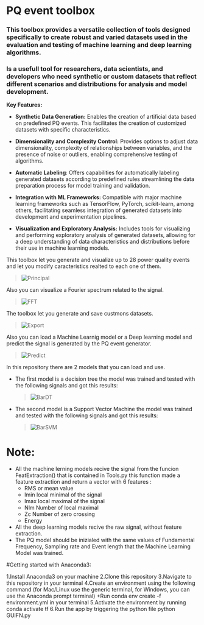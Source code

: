 # PQ event toolbox


### This toolbox provides a versatile collection of tools designed specifically to create robust and varied datasets used in the evaluation and testing of machine learning and deep learning algorithms. 
### Is a usefull tool for researchers, data scientists, and developers who need synthetic or custom datasets that reflect different scenarios and distributions for analysis and model development.



**Key Features:**

+ **Synthetic Data Generation:** Enables the creation of artificial data based on predefined PQ events. This facilitates the creation of customized datasets with specific characteristics.
  
+ **Dimensionality and Complexity Control:** Provides options to adjust data dimensionality, complexity of relationships between variables, and the presence of noise or outliers, enabling comprehensive testing of algorithms.
  
+ **Automatic Labeling**: Offers capabilities for automatically labeling generated datasets according to predefined rules  streamlining the data preparation process for model training and validation.
  
+ **Integration with ML Frameworks:** Compatible with major machine learning frameworks such as TensorFlow, PyTorch, scikit-learn, among others, facilitating seamless integration of generated datasets into development and experimentation pipelines.
  
+ **Visualization and Exploratory Analysis:** Includes tools for visualizing and performing exploratory analysis of generated datasets, allowing for a deep understanding of data characteristics and distributions before their use in machine learning models.

 This toolbox let you generate and visualize up to 28 power quality events and let you modify caracteristics realted to each one of them.
 
> ![Principal](https://github.com/Micke1995/ROPEC-2024/blob/main/Figures/Principal.png)

Also you can visualize a Fourier spectrum related to the signal.
>![FFT](https://github.com/Micke1995/ROPEC-2024/blob/main/Figures/FFT.png)

The toolbox let you generate and save custmons datasets.

> ![Export](https://github.com/Micke1995/ROPEC-2024/blob/main/Figures/Export.png) 

Also you can load a Machine Learnig model or a Deep learning model and predict the signal is generated by the PQ event generator.

>![Predict](https://github.com/Micke1995/ROPEC-2024/blob/main/Figures/PredictML.gif)

In this repository there are 2 models that you can load and use.

+ The first model is a decision tree the model was trained and tested with the following signals and got this results:

  >![BarDT](https://github.com/Micke1995/ROPEC-2024/blob/main/Figures/barplot_DecisionTree.png) 

+ The second model is a Support Vector Machine the model was trained and tested with the following signals and got this results:

  >![BarSVM](https://github.com/Micke1995/ROPEC-2024/blob/main/Figures/barplot_SVM.png) 

# Note:
+ All the machine lerning models recive the signal from the funcion FeatExtraction() that is contained in Tools.py this function made a feature extraction and return a vector with 6 features :
  - RMS or mean value 
  - Imin local minimal of the signal
  - Imax local maximal of the signal
  - Nlm Number of local maximal
  - Zc Number of zero crossing
  - Energy
+ All the deep learning models recive the raw signal, without feature extraction.
+ The PQ model should be inizialed with the same values of Fundamental Frequency, Sampling rate and Event length that the Machine Learning Model was trained.


#Getting started with Anaconda3:

1.Install Anaconda3 on your machine
2.Clone this repository
3.Navigate to this repository in your terminal
4.Create an environment using the following command (for Mac/Linux use the generic terminal, for Windows, you can use the Anaconda prompt terminal)
  +Run conda env create -f environment.yml in your terminal
5.Activate the environment by running conda activate tf
6.Run the app by triggering the python file python GUIFN.py
